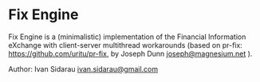 Fix Engine 
==========

Fix Engine is a (minimalistic) implementation of the Financial Information eXchange 
with client-server multithread workarounds (based on pr-fix: https://github.com/uritu/pr-fix, by Joseph Dunn <joseph@magnesium.net> ).

Author: Ivan Sidarau <ivan.sidarau@gmail.com>
